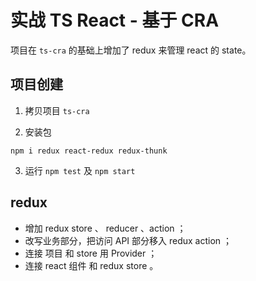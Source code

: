 # 实战 TS React - 基于 CRA

项目在 `ts-cra` 的基础上增加了 redux 来管理 react 的 state。

## 项目创建

1. 拷贝项目 `ts-cra`

1. 安装包

```shell
npm i redux react-redux redux-thunk
```

3. 运行 `npm test` 及 `npm start`

## redux

- 增加 redux store 、 reducer 、action ；
- 改写业务部分，把访问 API 部分移入 redux action ；
- 连接 项目 和 store 用 Provider ；
- 连接 react 组件 和 redux store 。
